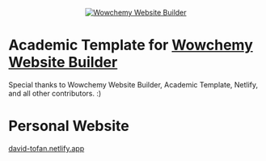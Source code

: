 <p align="center"><a href="https://wowchemy.com" target="_blank" rel="noopener"><img src="https://wowchemy.com/img/logo_200px.png" alt="Wowchemy Website Builder"></a></p>

# Academic Template for [Wowchemy Website Builder](https://wowchemy.com)

Special thanks to Wowchemy Website Builder, Academic Template, Netlify, and all other contributors. :)

# Personal Website

[david-tofan.netlify.app](https://david-tofan.netlify.app/)
